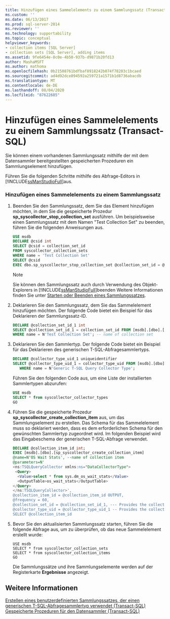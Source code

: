 ```yaml
---
title: Hinzufügen eines Sammelelements zu einem Sammlungssatz (Transact-SQL) | Microsoft-Dokumentation
ms.custom: ''
ms.date: 06/13/2017
ms.prod: sql-server-2014
ms.reviewer: ''
ms.technology: supportability
ms.topic: conceptual
helpviewer_keywords:
- collection items [SQL Server]
- collection sets [SQL Server], adding items
ms.assetid: 9fe6454e-8c0e-4b50-937b-d9871b20fd13
author: MashaMSFT
ms.author: mathoma
ms.openlocfilehash: 0b21508761bdfbaf8918242b074f78203c1bcaed
ms.sourcegitcommit: ad4d92dce894592a259721a1571b1d8736abacdb
ms.translationtype: MT
ms.contentlocale: de-DE
ms.lasthandoff: 08/04/2020
ms.locfileid: "87622685"
---
```

# <a name="add-a-collection-item-to-a-collection-set-transact-sql"></a>Hinzufügen eines Sammelelements zu einem Sammlungssatz (Transact-SQL)
  Sie können einem vorhandenen Sammlungssatz mithilfe der mit dem Datensammler bereitgestellten gespeicherten Prozeduren ein Sammlungselement hinzufügen.  
  
 Führen Sie die folgenden Schritte mithilfe des Abfrage-Editors in [!INCLUDE[ssManStudioFull](../../includes/ssmanstudiofull-md.md)]aus.  
  
### <a name="add-a-collection-item-to-a-collection-set"></a>Hinzufügen eines Sammelelements zu einem Sammlungssatz  
  
1.  Beenden Sie den Sammlungssatz, dem Sie das Element hinzufügen möchten, in dem Sie die gespeicherte Prozedur **sp_syscollector_stop_collection_set** ausführen. Um beispielsweise einen Sammlungssatz mit dem Namen "Test Collection Set" zu beenden, führen Sie die folgenden Anweisungen aus.  
  
    ```sql  
    USE msdb  
    DECLARE @csid int  
    SELECT @csid = collection_set_id  
    FROM syscollector_collection_sets  
    WHERE name = 'Test Collection Set'  
    SELECT @csid  
    EXEC dbo.sp_syscollector_stop_collection_set @collection_set_id = @csid  
    ```  
  
    > [!NOTE]  
    >  Sie können den Sammlungssatz auch durch Verwendung des Objekt-Explorers in [!INCLUDE[ssManStudioFull](../../includes/ssmanstudiofull-md.md)]beenden Weitere Informationen finden Sie unter [Starten oder Beenden eines Sammlungssatzes](start-or-stop-a-collection-set.md).  
  
2.  Deklarieren Sie den Sammlungssatz, dem Sie das Sammelelement hinzufügen möchten. Der folgende Code bietet ein Beispiel für das Deklarieren der Sammlungssatz-ID.  
  
    ```sql  
    DECLARE @collection_set_id_1 int  
    SELECT @collection_set_id_1 = collection_set_id FROM [msdb].[dbo].[syscollector_collection_sets]  
    WHERE name = N'Test Collection Set'; -- name of collection set  
    ```  
  
3.  Deklarieren Sie den Sammlertyp. Der folgende Code bietet ein Beispiel für das Deklarieren des generischen T-SQL-Abfragesammlertyps.  
  
    ```sql  
    DECLARE @collector_type_uid_1 uniqueidentifier  
    SELECT @collector_type_uid_1 = collector_type_uid FROM [msdb].[dbo].[syscollector_collector_types]   
       WHERE name = N'Generic T-SQL Query Collector Type';  
    ```  
  
     Führen Sie den folgenden Code aus, um eine Liste der installierten Sammlertypen abzurufen:  
  
    ```sql  
    USE msdb  
    SELECT * from syscollector_collector_types  
    GO  
    ```  
  
4.  Führen Sie die gespeicherte Prozedur **sp_syscollector_create_collection_item** aus, um das Sammlungselement zu erstellen. Das Schema für das Sammelelement muss so deklariert werden, dass es dem erforderlichen Schema für den gewünschten Sammlertyp zugeordnet wird. Im folgenden Beispiel wird das Eingabeschema der generischen T-SQL-Abfrage verwendet.  
  
    ```sql  
    DECLARE @collection_item_id int;  
    EXEC [msdb].[dbo].[sp_syscollector_create_collection_item]   
    @name=N'OS Wait Stats', --name of collection item  
    @parameters=N'  
    <ns:TSQLQueryCollector xmlns:ns="DataCollectorType">  
     <Query>  
      <Value>select * from sys.dm_os_wait_stats</Value>  
      <OutputTable>os_wait_stats</OutputTable>  
    </Query>  
    </ns:TSQLQueryCollector>',  
    @collection_item_id = @collection_item_id OUTPUT,  
    @frequency = 60,  
    @collection_set_id = @collection_set_id_1, --- Provides the collection set ID number  
    @collector_type_uid = @collector_type_uid_1 -- Provides the collector type UID  
    SELECT @collection_item_id     
    ```  
  
5.  Bevor Sie den aktualisierten Sammlungssatz starten, führen Sie die folgende Abfrage aus, um zu überprüfen, ob das neue Sammelelement erstellt wurde:  
  
    ```xaml  
    USE msdb  
    SELECT * from syscollector_collection_sets  
    SELECT * from syscollector_collection_items  
    GO  
    ```  
  
     Die Sammlungssätze und ihre Sammlungselemente werden auf der Registerkarte **Ergebnisse** angezeigt.  
  
## <a name="see-also"></a>Weitere Informationen  
 [Erstellen eines benutzerdefinierten Sammlungssatzes, der einen generischen T-SQL-Abfragesammlertyp verwendet &#40;Transact-SQL&#41;](create-custom-collection-set-generic-t-sql-query-collector-type.md)   
 [Gespeicherte Prozeduren für den Datensammler &#40;Transact-SQL&#41;](/sql/relational-databases/system-stored-procedures/data-collector-stored-procedures-transact-sql)  
  
  
